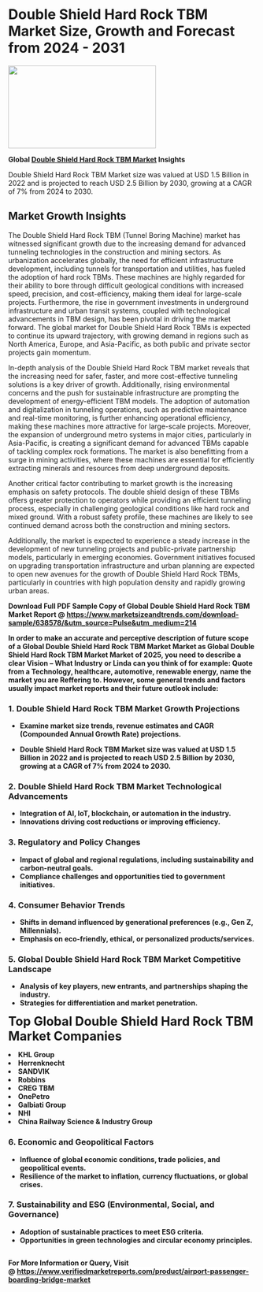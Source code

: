 <H1>Double Shield Hard Rock TBM Market Size, Growth and Forecast from 2024 - 2031</H1><img class="aligncenter size-medium wp-image-584254" src="https://thirdeyenews.in/wp-content/uploads/2024/09/Global-Market-Research-300x168.jpeg" alt="" width="300" height="168" /><p><strong>Global&nbsp;<a href="https://www.marketsizeandtrends.com/download-sample/638578/&amp;utm_source=Pulse&amp;utm_medium=214">Double Shield Hard Rock TBM Market</a> Insights</strong></p><p>Double Shield Hard Rock TBM Market size was valued at USD 1.5 Billion in 2022 and is projected to reach USD 2.5 Billion by 2030, growing at a CAGR of 7% from 2024 to 2030.</p><p><h2>Market Growth Insights</h2> <p>The Double Shield Hard Rock TBM (Tunnel Boring Machine) market has witnessed significant growth due to the increasing demand for advanced tunneling technologies in the construction and mining sectors. As urbanization accelerates globally, the need for efficient infrastructure development, including tunnels for transportation and utilities, has fueled the adoption of hard rock TBMs. These machines are highly regarded for their ability to bore through difficult geological conditions with increased speed, precision, and cost-efficiency, making them ideal for large-scale projects. Furthermore, the rise in government investments in underground infrastructure and urban transit systems, coupled with technological advancements in TBM design, has been pivotal in driving the market forward. The global market for Double Shield Hard Rock TBMs is expected to continue its upward trajectory, with growing demand in regions such as North America, Europe, and Asia-Pacific, as both public and private sector projects gain momentum.</p> <p><strong></strong></p> <p>In-depth analysis of the Double Shield Hard Rock TBM market reveals that the increasing need for safer, faster, and more cost-effective tunneling solutions is a key driver of growth. Additionally, rising environmental concerns and the push for sustainable infrastructure are prompting the development of energy-efficient TBM models. The adoption of automation and digitalization in tunneling operations, such as predictive maintenance and real-time monitoring, is further enhancing operational efficiency, making these machines more attractive for large-scale projects. Moreover, the expansion of underground metro systems in major cities, particularly in Asia-Pacific, is creating a significant demand for advanced TBMs capable of tackling complex rock formations. The market is also benefitting from a surge in mining activities, where these machines are essential for efficiently extracting minerals and resources from deep underground deposits. <p>Another critical factor contributing to market growth is the increasing emphasis on safety protocols. The double shield design of these TBMs offers greater protection to operators while providing an efficient tunneling process, especially in challenging geological conditions like hard rock and mixed ground. With a robust safety profile, these machines are likely to see continued demand across both the construction and mining sectors. <p>Additionally, the market is expected to experience a steady increase in the development of new tunneling projects and public-private partnership models, particularly in emerging economies. Government initiatives focused on upgrading transportation infrastructure and urban planning are expected to open new avenues for the growth of Double Shield Hard Rock TBMs, particularly in countries with high population density and rapidly growing urban areas.</p> <p><strong></p><p><span class=""><strong>Download Full PDF Sample Copy of Global Double Shield Hard Rock TBM Market Report</strong> @ <a href="https://www.marketsizeandtrends.com/download-sample/638578/&amp;utm_source=Pulse&amp;utm_medium=214" target="_blank">https://www.marketsizeandtrends.com/download-sample/638578/&amp;utm_source=Pulse&amp;utm_medium=214</a></span></p><p>In order to make an accurate and perceptive description of future scope of a Global&nbsp;Double Shield Hard Rock TBM Market Market as Global&nbsp;Double Shield Hard Rock TBM Market Market of 2025, you need to describe a clear Vision &ndash; What Industry or Linda can you think of for example: Quote from a Technology, healthcare, automotive, renewable energy, name the market you are Reffering to. However, some general trends and factors usually impact market reports and their future outlook include:</p><h3>1.&nbsp;<strong>Double Shield Hard Rock TBM Market Growth Projections</strong></h3><ul><li>Examine market size trends, revenue estimates and CAGR (Compounded Annual Growth Rate) projections.</li><li><p>Double Shield Hard Rock TBM Market size was valued at USD 1.5 Billion in 2022 and is projected to reach USD 2.5 Billion by 2030, growing at a CAGR of 7% from 2024 to 2030.</p></li></ul><h3>2.&nbsp;<strong>Double Shield Hard Rock TBM Market Technological Advancements</strong></h3><ul><li>Integration of AI, IoT, blockchain, or automation in the industry.</li><li>Innovations driving cost reductions or improving efficiency.</li></ul><h3>3.&nbsp;<strong>Regulatory and Policy Changes</strong></h3><ul><li>Impact of global and regional regulations, including sustainability and carbon-neutral goals.</li><li>Compliance challenges and opportunities tied to government initiatives.</li></ul><h3>4.&nbsp;<strong>Consumer Behavior Trends</strong></h3><ul><li>Shifts in demand influenced by generational preferences (e.g., Gen Z, Millennials).</li><li>Emphasis on eco-friendly, ethical, or personalized products/services.</li></ul><h3>5.&nbsp;<strong>Global Double Shield Hard Rock TBM Market Competitive Landscape</strong></h3><ul><li>Analysis of key players, new entrants, and partnerships shaping the industry.</li><li>Strategies for differentiation and market penetration.</li></ul><p data-pm-slice="1 1 []"><span style="color: inherit; font-family: inherit; font-size: 25px;">Top Global Double Shield Hard Rock TBM Market Companies</span></p><div class="" data-test-id=""><p><li>KHL Group</li><li> Herrenknecht</li><li> SANDVIK</li><li> Robbins</li><li> CREG TBM</li><li> OnePetro</li><li> Galbiati Group</li><li> NHI</li><li> China Railway Science & Industry Group</li></p></div><h3>6.&nbsp;<strong>Economic and Geopolitical Factors</strong></h3><ul><li>Influence of global economic conditions, trade policies, and geopolitical events.</li><li>Resilience of the market to inflation, currency fluctuations, or global crises.</li></ul><h3>7.&nbsp;<strong>Sustainability and ESG (Environmental, Social, and Governance)</strong></h3><ul><li>Adoption of sustainable practices to meet ESG criteria.</li><li>Opportunities in green technologies and circular economy principles.</li></ul><h2><strong style="font-size: 14px;">For More Information or Query, Visit @&nbsp;</strong><a style="background-color: #ffffff; font-size: 14px;" href="https://www.marketsizeandtrends.com/report/double-shield-hard-rock-tbm-market/" target="_blank">https://www.verifiedmarketreports.com/product/airport-passenger-boarding-bridge-market</a></h2>
